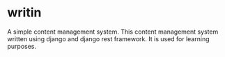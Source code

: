 # writin
A simple content management system. 
This content management system written using django and django rest framework. It is used for learning purposes.
